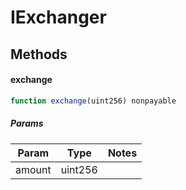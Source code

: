 # IExchanger

## Methods

#### exchange

```javascript
function exchange(uint256) nonpayable
```

##### Params

| Param | Type | Notes |
| ----- | ---- | ----- |
| amount | uint256 |  |
